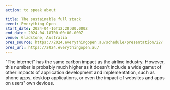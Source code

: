 ```yaml
---
action: to speak about

title: The sustainable full stack
event: Everything Open
start_date: 2024-04-16T12:20:00.000Z
end_date: 2024-04-18T00:00:00.000Z
venue: Gladstone, Australia
pres_source: https://2024.everythingopen.au/schedule/presentation/22/
pres_url: https://2024.everythingopen.au/
---
```


"The internet" has the same carbon impact as the airline industry. However, this number is probably much higher as it doesn't include a wide gamut of other impacts of application development and implementation, such as phone apps, desktop applications, or even the impact of websites and apps on users' own devices.
